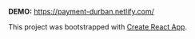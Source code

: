 <strong>DEMO:</strong>
https://payment-durban.netlify.com/

This project was bootstrapped with [Create React App](https://github.com/facebook/create-react-app).
